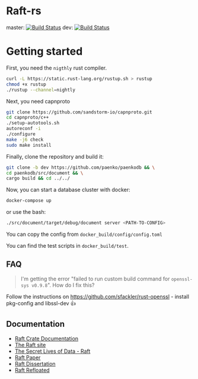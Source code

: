 # Raft-rs #

master: [![Build Status](https://travis-ci.org/paenko/PaenkoDb.svg?branch=master)](https://travis-ci.org/paenko/PaenkoDb)
dev: [![Build Status](https://travis-ci.org/paenko/PaenkoDb.svg?branch=dev)](https://travis-ci.org/paenko/PaenkoDb)

# Getting started

First, you need the `nigthly` rust compiler. 

```bash
curl -L https://static.rust-lang.org/rustup.sh > rustup
chmod +x rustup
./rustup --channel=nightly
```

Next, you need capnproto

```bash
git clone https://github.com/sandstorm-io/capnproto.git
cd capnproto/c++
./setup-autotools.sh
autoreconf -i
./configure
make -j6 check
sudo make install
```

Finally, clone the repository and build it:

```bash
git clone -b dev https://github.com/paenko/paenkodb && \
cd paenkodb/src/document && \
cargo build && cd ../../
```

Now, you can start a database cluster with docker:

```bash
docker-compose up
```
or use the bash:

```bash
./src/document/target/debug/document server <PATH-TO-CONFIG>
```
You can copy the config from `docker_build/config/config.toml`

You can find the test scripts in `docker_build/test`. 
## FAQ ##

> I'm getting the error "failed to run custom build command for `openssl-sys v0.9.8`". How do I fix this?

Follow the instructions on https://github.com/sfackler/rust-openssl - install pkg-config and libssl-dev :+1:

## Documentation ##

* [Raft Crate Documentation](https://hoverbear.github.io/raft-rs/raft/)
* [The Raft site](https://raftconsensus.github.io/)
* [The Secret Lives of Data - Raft](http://thesecretlivesofdata.com/raft/)
* [Raft Paper](http://ramcloud.stanford.edu/raft.pdf)
* [Raft Dissertation](https://github.com/ongardie/dissertation#readme)
* [Raft Refloated](https://www.cl.cam.ac.uk/~ms705/pub/papers/2015-osr-raft.pdf)
